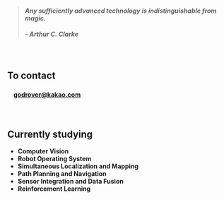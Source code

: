 > #### *Any sufficiently advanced technology is indistinguishable from magic.*
> ##### - Arthur C. Clarke

　

## **To contact**

#### 　[godrover@kakao.com](mailto:godrover@kakao.com)

　

## **Currently studying**

- **Computer Vision**
- **Robot Operating System**
- **Simultaneous Localization and Mapping**
- **Path Planning and Navigation**
- **Sensor Integration and Data Fusion**
- **Reinforcement Learning**
